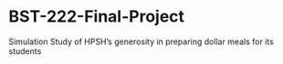 # BST-222-Final-Project
Simulation Study of HPSH’s generosity in preparing dollar meals for its students
